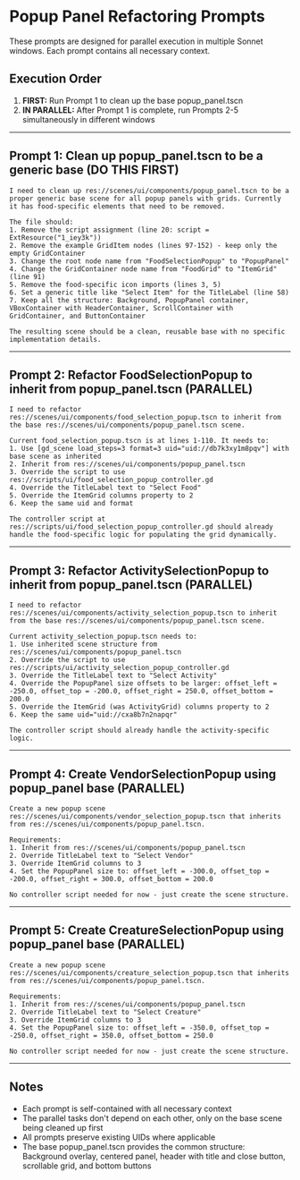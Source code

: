 # Popup Panel Refactoring Prompts

These prompts are designed for parallel execution in multiple Sonnet windows. Each prompt contains all necessary context.

## Execution Order
1. **FIRST:** Run Prompt 1 to clean up the base popup_panel.tscn
2. **IN PARALLEL:** After Prompt 1 is complete, run Prompts 2-5 simultaneously in different windows

---

## Prompt 1: Clean up popup_panel.tscn to be a generic base (DO THIS FIRST)

```
I need to clean up res://scenes/ui/components/popup_panel.tscn to be a proper generic base scene for all popup panels with grids. Currently it has food-specific elements that need to be removed.

The file should:
1. Remove the script assignment (line 20: script = ExtResource("1_iey3k"))
2. Remove the example GridItem nodes (lines 97-152) - keep only the empty GridContainer
3. Change the root node name from "FoodSelectionPopup" to "PopupPanel"
4. Change the GridContainer node name from "FoodGrid" to "ItemGrid" (line 91)
5. Remove the food-specific icon imports (lines 3, 5)
6. Set a generic title like "Select Item" for the TitleLabel (line 58)
7. Keep all the structure: Background, PopupPanel container, VBoxContainer with HeaderContainer, ScrollContainer with GridContainer, and ButtonContainer

The resulting scene should be a clean, reusable base with no specific implementation details.
```

---

## Prompt 2: Refactor FoodSelectionPopup to inherit from popup_panel.tscn (PARALLEL)

```
I need to refactor res://scenes/ui/components/food_selection_popup.tscn to inherit from the base res://scenes/ui/components/popup_panel.tscn scene.

Current food_selection_popup.tscn is at lines 1-110. It needs to:
1. Use [gd_scene load_steps=3 format=3 uid="uid://db7k3xy1m8pqv"] with base scene as inherited
2. Inherit from res://scenes/ui/components/popup_panel.tscn
3. Override the script to use res://scripts/ui/food_selection_popup_controller.gd
4. Override the TitleLabel text to "Select Food"
5. Override the ItemGrid columns property to 2
6. Keep the same uid and format

The controller script at res://scripts/ui/food_selection_popup_controller.gd should already handle the food-specific logic for populating the grid dynamically.
```

---

## Prompt 3: Refactor ActivitySelectionPopup to inherit from popup_panel.tscn (PARALLEL)

```
I need to refactor res://scenes/ui/components/activity_selection_popup.tscn to inherit from the base res://scenes/ui/components/popup_panel.tscn scene.

Current activity_selection_popup.tscn needs to:
1. Use inherited scene structure from res://scenes/ui/components/popup_panel.tscn
2. Override the script to use res://scripts/ui/activity_selection_popup_controller.gd
3. Override the TitleLabel text to "Select Activity"
4. Override the PopupPanel size offsets to be larger: offset_left = -250.0, offset_top = -200.0, offset_right = 250.0, offset_bottom = 200.0
5. Override the ItemGrid (was ActivityGrid) columns property to 2
6. Keep the same uid="uid://cxa8b7n2napqr"

The controller script should already handle the activity-specific logic.
```

---

## Prompt 4: Create VendorSelectionPopup using popup_panel base (PARALLEL)

```
Create a new popup scene res://scenes/ui/components/vendor_selection_popup.tscn that inherits from res://scenes/ui/components/popup_panel.tscn.

Requirements:
1. Inherit from res://scenes/ui/components/popup_panel.tscn
2. Override TitleLabel text to "Select Vendor"
3. Override ItemGrid columns to 3
4. Set the PopupPanel size to: offset_left = -300.0, offset_top = -200.0, offset_right = 300.0, offset_bottom = 200.0

No controller script needed for now - just create the scene structure.
```

---

## Prompt 5: Create CreatureSelectionPopup using popup_panel base (PARALLEL)

```
Create a new popup scene res://scenes/ui/components/creature_selection_popup.tscn that inherits from res://scenes/ui/components/popup_panel.tscn.

Requirements:
1. Inherit from res://scenes/ui/components/popup_panel.tscn
2. Override TitleLabel text to "Select Creature"
3. Override ItemGrid columns to 3
4. Set the PopupPanel size to: offset_left = -350.0, offset_top = -250.0, offset_right = 350.0, offset_bottom = 250.0

No controller script needed for now - just create the scene structure.
```

---

## Notes
- Each prompt is self-contained with all necessary context
- The parallel tasks don't depend on each other, only on the base scene being cleaned up first
- All prompts preserve existing UIDs where applicable
- The base popup_panel.tscn provides the common structure: Background overlay, centered panel, header with title and close button, scrollable grid, and bottom buttons